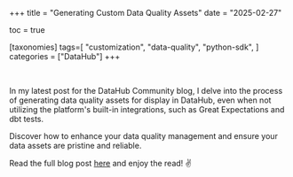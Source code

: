 +++
title = "Generating Custom Data Quality Assets"
date = "2025-02-27"

toc = true

[taxonomies]
tags=[
    "customization",
    "data-quality",
    "python-sdk",
]
categories = ["DataHub"]
+++

<br>

In my latest post for the DataHub Community blog, I delve into the process of generating data quality assets for display in DataHub, even when not utilizing the platform's built-in integrations, such as Great Expectations and dbt tests.

Discover how to enhance your data quality management and ensure your data assets are pristine and reliable.

Read the full blog post [here](https://datahub-community.medium.com/stay-ahead-with-datahub-the-secret-to-pristine-data-health-e5b653bab776) and enjoy the read! ✌️